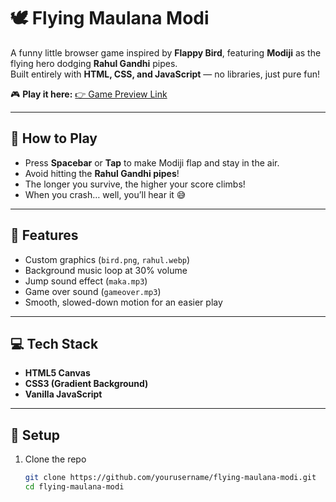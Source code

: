# 🕊️ Flying Maulana Modi

A funny little browser game inspired by **Flappy Bird**, featuring **Modiji** as the flying hero dodging **Rahul Gandhi** pipes.  
Built entirely with **HTML, CSS, and JavaScript** — no libraries, just pure fun!

🎮 **Play it here:** [👉 Game Preview Link](https://divyansh1502.github.io/Flying-Modiji/)

---

## 🚀 How to Play
- Press **Spacebar** or **Tap** to make Modiji flap and stay in the air.  
- Avoid hitting the **Rahul Gandhi pipes**!  
- The longer you survive, the higher your score climbs!  
- When you crash… well, you’ll hear it 😅  

---

## 🧠 Features
- Custom graphics (`bird.png`, `rahul.webp`)  
- Background music loop at 30% volume  
- Jump sound effect (`maka.mp3`)  
- Game over sound (`gameover.mp3`)  
- Smooth, slowed-down motion for an easier play  

---

## 💻 Tech Stack
- **HTML5 Canvas**
- **CSS3 (Gradient Background)**
- **Vanilla JavaScript**

---

## 🧩 Setup
1. Clone the repo  
   ```bash
   git clone https://github.com/yourusername/flying-maulana-modi.git
   cd flying-maulana-modi
